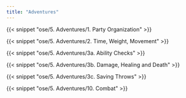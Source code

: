 ```yaml
---
title: "Adventures"
---
```


{{< snippet "ose/5. Adventures/1. Party Organization" >}}

{{< snippet "ose/5. Adventures/2. Time, Weight, Movement" >}}

{{< snippet "ose/5. Adventures/3a. Ability Checks" >}}

{{< snippet "ose/5. Adventures/3b. Damage, Healing and Death" >}}

{{< snippet "ose/5. Adventures/3c. Saving Throws" >}}

{{< snippet "ose/5. Adventures/10. Combat" >}}
